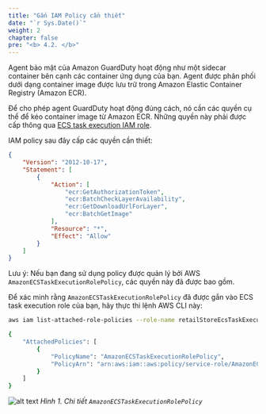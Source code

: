 ```yaml
---
title: "Gắn IAM Policy cần thiết"
date: "`r Sys.Date()`"
weight: 2
chapter: false
pre: "<b> 4.2. </b>"
---
```


Agent bảo mật của Amazon GuardDuty hoạt động như một sidecar container bên cạnh các container ứng dụng của bạn. Agent được phân phối dưới dạng container image được lưu trữ trong Amazon Elastic Container Registry (Amazon ECR).

Để cho phép agent GuardDuty hoạt động đúng cách, nó cần các quyền cụ thể để kéo container image từ Amazon ECR. Những quyền này phải được cấp thông qua [ECS task execution IAM role](https://docs.aws.amazon.com/AmazonECS/latest/developerguide/task_execution_IAM_role.html).

IAM policy sau đây cấp các quyền cần thiết:

```json
{
    "Version": "2012-10-17",
    "Statement": [
        {
            "Action": [
                "ecr:GetAuthorizationToken",
                "ecr:BatchCheckLayerAvailability",
                "ecr:GetDownloadUrlForLayer",
                "ecr:BatchGetImage"
            ],
            "Resource": "*",
            "Effect": "Allow"
        }
    ]
}
```

Lưu ý: Nếu bạn đang sử dụng policy được quản lý bởi AWS `AmazonECSTaskExecutionRolePolicy`, các quyền này đã được bao gồm.

Để xác minh rằng `AmazonECSTaskExecutionRolePolicy` đã được gắn vào ECS task execution role của bạn, hãy thực thi lệnh AWS CLI này:

```bash
aws iam list-attached-role-policies --role-name retailStoreEcsTaskExecutionRole

{
    "AttachedPolicies": [
        {
            "PolicyName": "AmazonECSTaskExecutionRolePolicy",
            "PolicyArn": "arn:aws:iam::aws:policy/service-role/AmazonECSTaskExecutionRolePolicy"
        }
    ]
}
```

![alt text](/images/4-amazon-guardduty/4.2-attach-iam-policy/image.png)
*Hình 1. Chi tiết `AmazonECSTaskExecutionRolePolicy`*